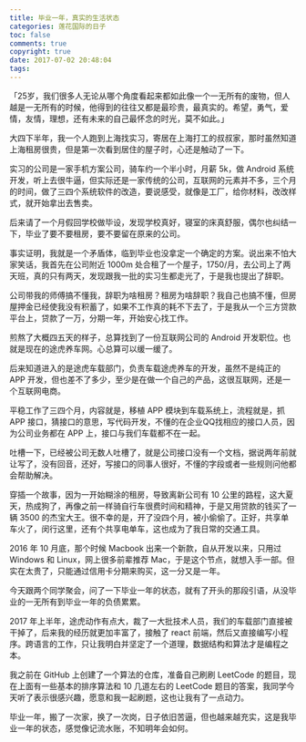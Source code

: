 ```yaml
---
title: 毕业一年，真实的生活状态
categories: 莲花国际的日子
toc: false
comments: true
copyright: true
date: 2017-07-02 20:48:04
tags:
---
```


「25岁，我们很多人无论从哪个角度看起来都如此像一个一无所有的废物，但人越是一无所有的时候，他得到的往往又都是最珍贵，最真实的。希望，勇气，爱情，友情，理想，还有未来的自己最怀念的时光，莫不如此。」

<!--more-->

大四下半年，我一个人跑到上海找实习，寄居在上海打工的叔叔家，那时虽然知道上海租房很贵，但是第一次看到居住的屋子时，心还是触动了一下。

实习的公司是一家手机方案公司，骑车约一个半小时，月薪 5k，做 Android 系统开发，听上去很牛逼，但实际还是一家传统的公司，互联网的元素并不多，三个月的时间，做了三四个系统软件的改造，要说感受，就像是工厂，给你材料，改改样式，就开始拿出去售卖。

后来请了一个月假回学校做毕设，发现学校真好，寝室的床真舒服，偶尔也纠结一下，毕业了要不要租房，要不要留在原来的公司。

事实证明，我就是一个矛盾体，临到毕业也没拿定一个确定的方案。说出来不怕大家笑话，我首先在公司附近 1000m 处合租了一个屋子，1750/月，去公司上了两天班，真的只有两天，发现跟我一批的实习生都走光了，于是我也提出了辞职。

公司带我的师傅搞不懂我，辞职为啥租房？租房为啥辞职？我自己也搞不懂，但房屋押金已经使我没有积蓄了，如果不工作真的耗不下去了，于是我从一个三方贷款平台上，贷款了一万，分期一年，开始安心找工作。

煎熬了大概四五天的样子，总算找到了一份互联网公司的 Android 开发职位。也就是现在的途虎养车网。心总算可以缓一缓了。

后来知道进入的是途虎车载部门，负责车载途虎养车的开发，虽然不是纯正的 APP 开发，但也差不了多少，至少是在做一个自己的产品，这很互联网，还是一个互联网电商。

平稳工作了三四个月，内容就是，移植 APP 模块到车载系统上，流程就是，抓 APP 接口，猜接口的意思，写代码开发，不懂的在企业QQ找相应的接口人员，因为公司业务都在 APP 上，接口与我们车载都不在一起。

吐槽一下，已经被公司无数人吐槽了，就是公司接口没有一个文档，据说两年前就让写了，没有回音，还好，写接口的同事人很好，不懂的字段或者一些规则问他都会帮助解决。

穿插一个故事，因为一开始糊涂的租房，导致离新公司有 10 公里的路程，这大夏天，热成狗了，再像之前一样骑自行车很费时间和精神，于是又用贷款的钱买了一辆 3500 的杰宝大王。很不幸的是，开了没四个月，被小偷偷了。正好，共享单车火了，闵行这里，还有个共享电单车，这也成为了我日常的交通工具。

2016 年 10 月底，那个时候 Macbook 出来一个新款，自从开发以来，只用过 Windows 和 Linux，网上很多前辈推荐 Mac，于是这个节点，就想入手一部。但实在太贵了，只能通过信用卡分期来购买，这一分又是一年。

今天跟两个同学聚会，问了一下毕业一年的状态，就有了开头的那段引语，从没毕业的一无所有到毕业一年的负债累累。

2017 年上半年，途虎动作有点大，裁了一大批技术人员，我们的车载部门直接被干掉了，后来我的经历就更加丰富了，接触了 react 前端，然后又直接编写小程序。跨语言的工作，只让我明白并坚定了一个道理，数据结构和算法才是编程之本。

我之前在 GitHub 上创建了一个算法的仓库，准备自己刷刷 LeetCode 的题目，现在上面有一些基本的排序算法和 10 几道左右的 LeetCode 题目的答案，我同学今天听了表示很感兴趣，愿意和我一起刷题，这也让我有了一点动力。

毕业一年，搬了一次家，换了一次岗，日子依旧苦逼，但也越来越充实，这是我毕业一年的状态，感觉像记流水账，不知明年会如何。